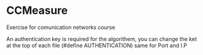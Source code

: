 # CCMeasure
Exercise for comunication networks course

An authentication key is required for the algorithem, you can change the ket at the top of each file (#define AUTHENTICATION)
same for Port and I.P
